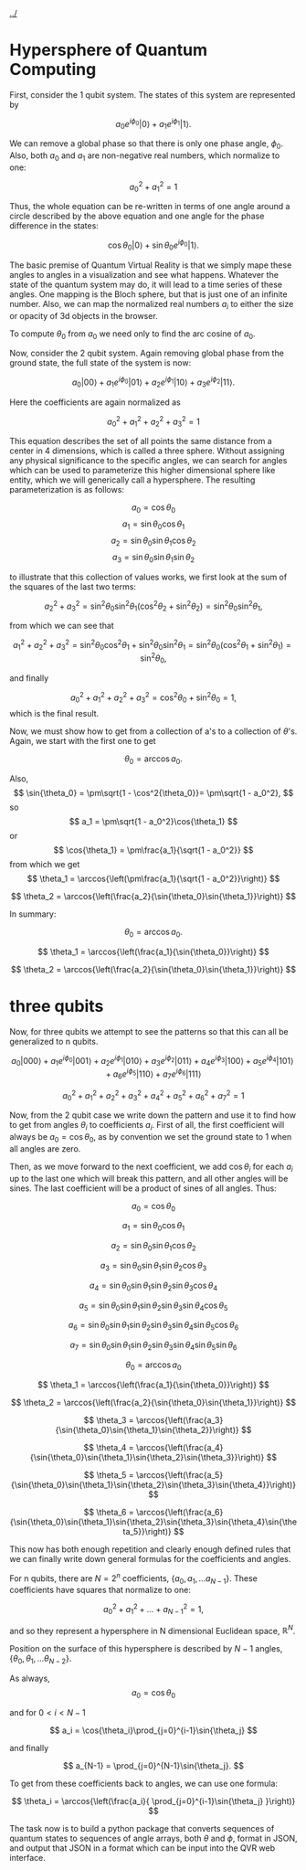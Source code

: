 [../](../)

# Hypersphere of Quantum Computing

First, consider the 1 qubit system.  The states of this system are represented by 

$$
a_0e^{i\phi_0}\left|0\right> + a_1e^{i\phi_1}\left|1\right>.
$$

We can remove a global phase so that there is only one phase angle, $\phi_0$.  Also, both $a_0$ and $a_1$ are non-negative real numbers, which normalize to one:

$$
a_0^2 + a_1^2 = 1
$$

Thus, the whole equation can be re-written in terms of one angle around a circle described by the above equation and one angle for the phase difference in the states:

$$
\cos{\theta_0}\left|0\right> + \sin{\theta_0}e^{i\phi_0}\left|1\right>.
$$

The basic premise of Quantum Virtual Reality is that we simply mape these angles to angles in a visualization and see what happens.  Whatever the state of the quantum system may do, it will lead to a time series of these angles.  One mapping is the Bloch sphere, but that is just one of an infinite number.  Also, we can map the normalized real numbers $a_i$ to either the size or opacity of 3d objects in the browser.

To compute $\theta_0$ from $a_0$ we need only to find the arc cosine of $a_0$.  


Now, consider the 2 qubit system.  Again removing global phase from the ground state, the full state of the system is now:

$$
a_0\left|00\right> + a_1e^{i\phi_0}\left|01\right> + a_2e^{i\phi_1}\left|10\right> + a_3e^{i\phi_2}\left|11\right>.
$$

Here the coefficients are again normalized as

$$
a_0^2  + a_1^2 + a_2^2 + a_3^2 = 1
$$

This equation describes the set of all points the same distance from a center in 4 dimensions, which is called a three sphere.  Without assigning any physical significance to the specific angles, we can search for angles which can be used to parameterize this higher dimensional sphere like entity, which we will generically call a hypersphere.  The resulting parameterization is as follows:

$$
a_0 = \cos{\theta_0}
$$
$$
a_1 = \sin{\theta_0}\cos{\theta_1}
$$
$$
a_2 = \sin{\theta_0}\sin{\theta_1}\cos{\theta_2}
$$
$$
a_3 = \sin{\theta_0}\sin{\theta_1}\sin{\theta_2}
$$

to illustrate that this collection of values works, we first look at the sum of the squares of the last two terms:

$$
a_2^2 + a_3^2 = \sin^2{\theta_0}\sin^2{\theta_1}(\cos^2{\theta_2} + \sin^2{\theta_2}) = \sin^2{\theta_0}\sin^2{\theta_1},
$$

from which we can see that 

$$
a_1^2 + a_2^2 + a_3^2 = \sin^2{\theta_0}\cos^2{\theta_1} + \sin^2{\theta_0}\sin^2{\theta_1}  = \sin^2{\theta_0}(\cos^2{\theta_1} + \sin^2{\theta_1}) = \sin^2{\theta_0},
$$

and finally 

$$
a_0^2  + a_1^2 + a_2^2 + a_3^2 = \cos^2{\theta_0} + \sin^2{\theta_0} = 1,
$$
which is the final result.


Now, we must show how to get from a collection of a's to a collection of $\theta$'s.  Again, we start with the first one to get 

$$
\theta_0 = \arccos{a_0}.
$$

Also,
$$
\sin{\theta_0} = \pm\sqrt{1 - \cos^2{\theta_0}}= \pm\sqrt{1 - a_0^2},
$$
so
$$
a_1 = \pm\sqrt{1 - a_0^2}\cos{\theta_1}
$$
or
$$
\cos{\theta_1} = \pm\frac{a_1}{\sqrt{1 - a_0^2}}
$$
from which we get
$$
\theta_1 = \arccos{\left(\pm\frac{a_1}{\sqrt{1 - a_0^2}}\right)}
$$

$$
\theta_2 = \arccos{\left(\frac{a_2}{\sin{\theta_0}\sin{\theta_1}}\right)}
$$

In summary:


$$
\theta_0 = \arccos{a_0}.
$$

$$
\theta_1 = \arccos{\left(\frac{a_1}{\sin{\theta_0}}\right)}
$$

$$
\theta_2 = \arccos{\left(\frac{a_2}{\sin{\theta_0}\sin{\theta_1}}\right)}
$$

# three qubits

Now, for three qubits we attempt to see the patterns so that this can all be generalized to n qubits.  


$$
a_0\left|000\right> + a_1e^{i\phi_0}\left|001\right> + a_2e^{i\phi_1}\left|010\right> + a_3e^{i\phi_2}\left|011\right>+
a_4e^{i\phi_3}\left|100\right> + a_5e^{i\phi_4}\left|101\right> + a_6e^{i\phi_5}\left|110\right> + a_7e^{i\phi_6}\left|111\right>
$$

$$
a_0^2  + a_1^2 + a_2^2 + a_3^2 + a_4^2  + a_5^2 + a_6^2 + a_7^2 = 1
$$

Now, from the 2 qubit case we write down the pattern and use it to find how to get from angles $\theta_i$ to coefficients $a_i$.  First of all, the first coefficient will always be $a_0 = \cos{\theta_0}$, as by convention we set the ground state to 1 when all angles are zero.  

Then, as we move forward to the next coefficient, we add $\cos{\theta_i}$ for each $a_i$ up to the last one which will break this pattern, and all other angles will be sines.  The last coefficient will be a product of sines of all angles.  Thus:

$$
a_0 = \cos{\theta_0}
$$

$$
a_1 = \sin{\theta_0}\cos{\theta_1}
$$

$$
a_2 = \sin{\theta_0}\sin{\theta_1}\cos{\theta_2}
$$

$$
a_3 = \sin{\theta_0}\sin{\theta_1}\sin{\theta_2}\cos{\theta_3}
$$

$$
a_4 = \sin{\theta_0}\sin{\theta_1}\sin{\theta_2}\sin{\theta_3}\cos{\theta_4}
$$

$$
a_5 = \sin{\theta_0}\sin{\theta_1}\sin{\theta_2}\sin{\theta_3}\sin{\theta_4}\cos{\theta_5}
$$

$$
a_6 = \sin{\theta_0}\sin{\theta_1}\sin{\theta_2}\sin{\theta_3}\sin{\theta_4}\sin{\theta_5}\cos{\theta_6}
$$

$$
a_7 = \sin{\theta_0}\sin{\theta_1}\sin{\theta_2}\sin{\theta_3}\sin{\theta_4}\sin{\theta_5}\sin{\theta_6}
$$

$$
\theta_0 = \arccos{a_0}
$$

$$
\theta_1 = \arccos{\left(\frac{a_1}{\sin{\theta_0}}\right)}
$$

$$
\theta_2 = \arccos{\left(\frac{a_2}{\sin{\theta_0}\sin{\theta_1}}\right)}
$$

$$
\theta_3 = \arccos{\left(\frac{a_3}{\sin{\theta_0}\sin{\theta_1}\sin{\theta_2}}\right)}
$$

$$
\theta_4 = \arccos{\left(\frac{a_4}{\sin{\theta_0}\sin{\theta_1}\sin{\theta_2}\sin{\theta_3}}\right)}
$$

$$
\theta_5 = \arccos{\left(\frac{a_5}{\sin{\theta_0}\sin{\theta_1}\sin{\theta_2}\sin{\theta_3}\sin{\theta_4}}\right)}
$$

$$
\theta_6 = \arccos{\left(\frac{a_6}{\sin{\theta_0}\sin{\theta_1}\sin{\theta_2}\sin{\theta_3}\sin{\theta_4}\sin{\theta_5}}\right)}
$$

This now has both enough repetition and clearly enough defined rules that we can finally write down general formulas for the coefficients and angles.  

For n qubits, there are $N = 2^n$ coefficients, $\{a_0,a_1, ... a_{N-1}\}$.  These coefficients have squares that normalize to one:

$$
a_0^2 + a_1^2 + ... + a_{N-1}^2 = 1,
$$

and so they represent a hypersphere in N dimensional Euclidean space, $\mathbb{R}^{N}$.  

Position on the surface of this hypersphere is described by $N - 1$ angles, $\{\theta_0,\theta_1,...\theta_{N-2}\}$.

As always,
$$
a_0 = \cos{\theta_0}
$$
 
and for $0 < i < N-1$

$$
a_i = \cos{\theta_i}\prod_{j=0}^{i-1}\sin{\theta_j}
$$

and finally 

$$
a_{N-1} = \prod_{j=0}^{N-1}\sin{\theta_j}.
$$

To get from these coefficients back to angles, we can use one formula:

$$
\theta_i = \arccos{\left(\frac{a_i}{ \prod_{j=0}^{i-1}\sin{\theta_j} }\right)}
$$

The task now is to build a python package that converts sequences of quantum states to sequences of angle arrays, both $\theta$ and $\phi$, format in JSON, and output that JSON in a format which can be input into the QVR web interface.






